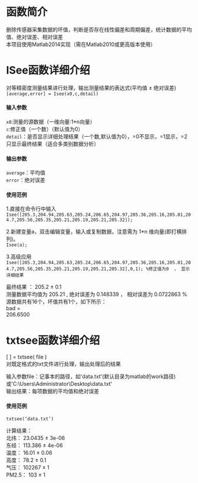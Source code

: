 # 函数简介
删除传感器采集数据的坏值，判断是否存在线性偏差和周期偏差，统计数据的平均值、绝对误差、相对误差  
本项目使用Matlab2014实现（需在Matlab2010或更高版本使用）

# ISee函数详细介绍
对等精密度测量结果进行处理，输出测量结果的表达式(平均值 ± 绝对误差)  
`[average,error] = Isee(x0,c,detail)`
#### 输入参数
`x0`:测量的源数据（一维向量:1*n向量）  
`c`:修正值（一个数）（默认值为0）  
`detail`：是否显示详细处理结果（一个数,默认值为0），=0不显示，=1显示，=2只显示最终结果（适合多类别数据分析）  
#### 输出参数  
`average`：平均值  
`error`：绝对误差  
#### 使用范例  
 1.直接在命令行中输入
`Isee([205.3,204.94,205.63,205.24,206.65,204.97,205.36,205.16,205.01,204.7,205.56,205.35,205.21,205.19,205.21,205.32]);`

 2.新建变量a，双击编辑变量，输入或复制数据，注意需为 1*n 维向量(即打横排列)。  
   `Isee(a);`  
   
 3.高级应用  
   `Isee([205.3,204.94,205.63,205.24,206.65,204.97,205.36,205.16,205.01,204.7,205.56,205.35,205.21,205.19,205.21,205.32],0,1);
   %修正值为0  ， 显示详细结果`
   
最终结果 ： 205.2 ± 0.1  
测量数据平均值为 205.21  ,  绝对误差为 0.148339 ， 相对误差为 0.0722863 %  
源数据共有16个，坏值共有1个，如下所示：  
bad =  
  206.6500  
  
 # txtsee函数详细介绍
\[ \] = txtsee( file )  
 对既定格式的txt文件进行处理，输出处理后的结果  
 
输入参数file：记事本的路径，如'data.txt'(默认目录为matlab的work路径)或'C:\Users\Administrator\Desktop\data.txt'  
输出结果：每项数据的平均值和绝对误差  

#### 使用范例
`txtsee(‘data.txt’) `

计算结果：  
北纬： 23.0435 ± 3e-06  
东经： 113.386 ± 4e-06  
温度： 16.01 ± 0.06  
高度： 78.2 ± 0.1  
气压： 102267 ± 1  
PM2.5： 103 ± 1  
